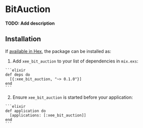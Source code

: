 # BitAuction

**TODO: Add description**

## Installation

If [available in Hex](https://hex.pm/docs/publish), the package can be installed as:

  1. Add `xee_bit_auction` to your list of dependencies in `mix.exs`:

    ```elixir
    def deps do
      [{:xee_bit_auction, "~> 0.1.0"}]
    end
    ```

  2. Ensure `xee_bit_auction` is started before your application:

    ```elixir
    def application do
      [applications: [:xee_bit_auction]]
    end
    ```

